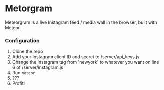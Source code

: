# Metorgram

Meteorgram is a live Instagram feed / media wall in the browser, built with Meteor.

### Configuration

1. Clone the repo
2. Add your Instagram client ID and secret to /server/api_keys.js
3. Change the Instagram tag from 'newyork' to whatever you want on line 6 of /server/instagram.js
4. Run `meteor` 
5. ???
6. Profit!